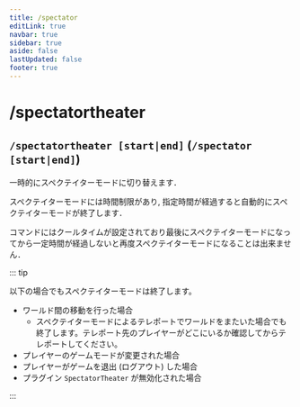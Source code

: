 ```yaml
---
title: /spectator
editLink: true
navbar: true
sidebar: true
aside: false
lastUpdated: false
footer: true
---
```


# /spectatortheater <Badge type="info" text="SpectatorTheater" />

## `/spectatortheater [start|end]` (`/spectator [start|end]`)

一時的にスペクテイターモードに切り替えます．

スペクテイターモードには時間制限があり, 指定時間が経過すると自動的にスペクテイターモードが終了します．

コマンドにはクールタイムが設定されており最後にスペクテイターモードになってから一定時間が経過しないと再度スペクテイターモードになることは出来ません．

::: tip

以下の場合でもスペクテイターモードは終了します。

- ワールド間の移動を行った場合
  - スペクテイターモードによるテレポートでワールドをまたいた場合でも終了します。テレポート先のプレイヤーがどこにいるか確認してからテレポートしてください。
- プレイヤーのゲームモードが変更された場合
- プレイヤーがゲームを退出 (ログアウト) した場合
- プラグイン `SpectatorTheater` が無効化された場合

:::